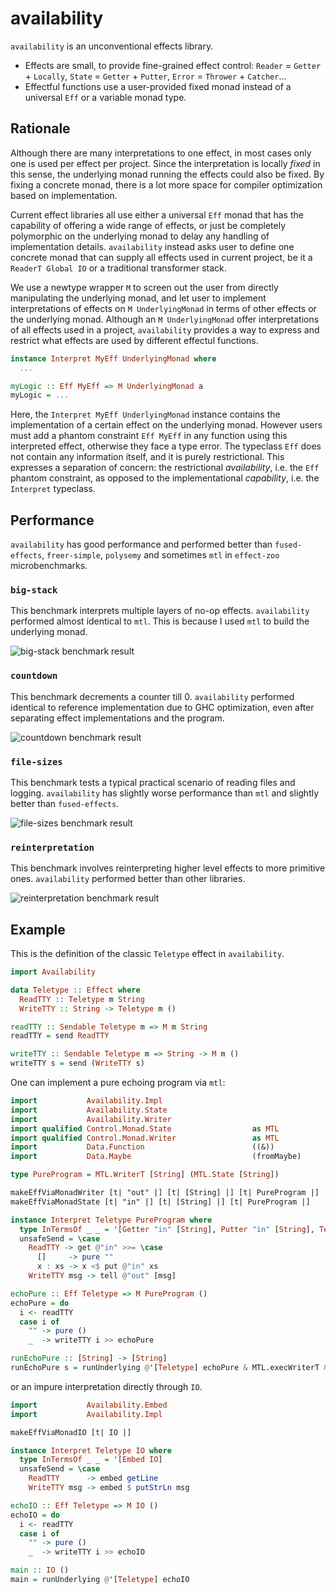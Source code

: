 # availability

`availability` is an unconventional effects library.

- Effects are small, to provide fine-grained effect control: `Reader` = `Getter` + `Locally`, `State` = `Getter` + `Putter`, `Error` = `Thrower` + `Catcher`...
- Effectful functions use a user-provided fixed monad instead of a universal `Eff` or a variable monad type.

## Rationale

Although there are many interpretations to one effect, in most cases only one is used per effect per project. Since the interpretation is locally *fixed* in this sense, the underlying monad running the effects could also be fixed. By fixing a concrete monad, there is a lot more space for compiler optimization based on implementation.

Current effect libraries all use either a universal `Eff` monad that has the capability of offering a wide range of effects, or just be completely polymorphic on the underlying monad to delay any handling of implementation details. `availability` instead asks user to define one concrete monad that can supply all effects used in current project, be it a `ReaderT Global IO` or a traditional transformer stack.

We use a newtype wrapper `M` to screen out the user from directly manipulating the underlying monad, and let user to implement interpretations of effects on `M UnderlyingMonad` in terms of other effects or the underlying monad. Although an `M UnderlyingMonad` offer interpretations of all effects used in a project, `availability` provides a way to express and restrict what effects are used by different effectul functions.

```haskell
instance Interpret MyEff UnderlyingMonad where
  ...

myLogic :: Eff MyEff => M UnderlyingMonad a
myLogic = ...
```

Here, the `Interpret MyEff UnderlyingMonad` instance contains the implementation of a certain effect on the underlying monad. However users must add a phantom constraint `Eff MyEff` in any function using this interpreted effect, otherwise they face a type error. The typeclass `Eff` does not contain any information itself, and it is purely restrictional. This expresses a separation of concern: the restrictional *availability*, i.e. the `Eff` phantom constraint, as opposed to the implementational *capability*, i.e. the `Interpret` typeclass.

## Performance

`availability` has good performance and performed better than `fused-effects`, `freer-simple`, `polysemy` and sometimes `mtl` in `effect-zoo` microbenchmarks.

### `big-stack`

This benchmark interprets multiple layers of no-op effects. `availability` performed almost identical to `mtl`. This is because I used `mtl` to build the underlying monad.

![big-stack benchmark result](https://raw.githubusercontent.com/re-xyr/availability/master/docs/img/big-stack.png)

### `countdown`

This benchmark decrements a counter till 0. `availability` performed identical to reference implementation due to GHC optimization, even after separating effect implementations and the program.

![countdown benchmark result](https://raw.githubusercontent.com/re-xyr/availability/master/docs/img/countdown.png)

### `file-sizes`

This benchmark tests a typical practical scenario of reading files and logging. `availability` has slightly worse performance than `mtl` and slightly better than `fused-effects`.

![file-sizes benchmark result](https://raw.githubusercontent.com/re-xyr/availability/master/docs/img/file-sizes.png)

### `reinterpretation`

This benchmark involves reinterpreting higher level effects to more primitive ones. `availability` performed better than other libraries.

![reinterpretation benchmark result](https://raw.githubusercontent.com/re-xyr/availability/master/docs/img/reinterpretation.png)

## Example

This is the definition of the classic `Teletype` effect in `availability`.

```haskell
import Availability

data Teletype :: Effect where
  ReadTTY :: Teletype m String
  WriteTTY :: String -> Teletype m ()

readTTY :: Sendable Teletype m => M m String
readTTY = send ReadTTY

writeTTY :: Sendable Teletype m => String -> M m ()
writeTTY s = send (WriteTTY s)
```

One can implement a pure echoing program via `mtl`:

```haskell
import           Availability.Impl
import           Availability.State
import           Availability.Writer
import qualified Control.Monad.State                  as MTL
import qualified Control.Monad.Writer                 as MTL
import           Data.Function                        ((&))
import           Data.Maybe                           (fromMaybe)

type PureProgram = MTL.WriterT [String] (MTL.State [String])

makeEffViaMonadWriter [t| "out" |] [t| [String] |] [t| PureProgram |]
makeEffViaMonadState [t| "in" |] [t| [String] |] [t| PureProgram |]

instance Interpret Teletype PureProgram where
  type InTermsOf _ _ = '[Getter "in" [String], Putter "in" [String], Teller "out" [String]]
  unsafeSend = \case
    ReadTTY -> get @"in" >>= \case
      []     -> pure ""
      x : xs -> x <$ put @"in" xs
    WriteTTY msg -> tell @"out" [msg]

echoPure :: Eff Teletype => M PureProgram ()
echoPure = do
  i <- readTTY
  case i of
    "" -> pure ()
    _  -> writeTTY i >> echoPure

runEchoPure :: [String] -> [String]
runEchoPure s = runUnderlying @'[Teletype] echoPure & MTL.execWriterT & (`MTL.evalState` s)
```

or an impure interpretation directly through `IO`.

```haskell
import           Availability.Embed
import           Availability.Impl

makeEffViaMonadIO [t| IO |]

instance Interpret Teletype IO where
  type InTermsOf _ _ = '[Embed IO]
  unsafeSend = \case
    ReadTTY      -> embed getLine
    WriteTTY msg -> embed $ putStrLn msg

echoIO :: Eff Teletype => M IO ()
echoIO = do
  i <- readTTY
  case i of
    "" -> pure ()
    _  -> writeTTY i >> echoIO

main :: IO ()
main = runUnderlying @'[Teletype] echoIO
```
